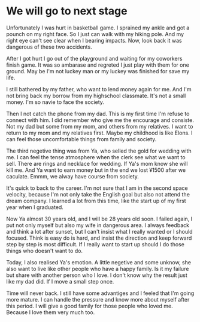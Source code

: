 # We will go to next stage
Unfortunately I was hurt in basketball game.
I sprained my ankle and got a pounch on my right face.
So I just can walk with my hiking pole.
And my right eye can't see clear when I bearing impacts.
Now, look back it was dangerous of these two accidents.

After I got hurt I go out of the playground and waiting for my coworkers finish game.
It was so ambarase and regreted I just play with them for one ground.
May be I'm not luckey man or my luckey was finished for save my life.

I still bathered by my father, who want to lend money again for me.
And I'm not bring back my borrow from my highschool classmate.
It's not a small money. I'm so navie to face the society.

Then I not catch the phone from my dad.
This is my first time I'm refuse to connect with him.
I did remember who give me the encourage and consiste.
Not my dad but some from my mom, and others from my relatives.
I want to return to my mom and my relatives first.
Maybe my childhood is like Elons.
I can feel those uncomfortable things from family and society.

The third negetive thing was from Ya, who selled the gold for wedding with me.
I can feel the tense atmosphere when the clerk see what we want to sell.
There are rings and necklace for wedding.
If Ya's mom know she will kill me.
And Ya want to earn money but in the end we lost ¥1500 after we caculate.
Emmm, we alway have course from society.

It's quick to back to the career.
I'm not sure that I am in the second space velocity, because I'm not only take the English goal but also not attend the dream company.
I learned a lot from this time, like the start up of my first year when I graduated.

Now Ya almost 30 years old, and I will be 28 years old soon.
I failed again, I put not only myself but also my wife in dangerous area.
I always feedback and think a lot after sunset, but I can't insist what I really wanted or I should focused.
Think is easy do is hard, and insist the direction and keep forward step by step is most difficult.
If I really want to start up should I do those things who doesn't want to do.

Today, I also realised Ya's emotion.
A little negetive and some unknow, she also want to live like other people who have a happy family.
Is it my failure but share with another person who I love.
I don't know why the result just like my dad did. 
If I move a small step once.

Time will never back.
I still have some advantiges and I feeled that I'm going more mature.
I can handle the pressure and know more about myself after this period.
I will give a good family for those people who loved me. Because I love them very much too.
